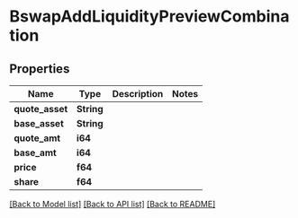 # BswapAddLiquidityPreviewCombination

## Properties

Name | Type | Description | Notes
------------ | ------------- | ------------- | -------------
**quote_asset** | **String** |  | 
**base_asset** | **String** |  | 
**quote_amt** | **i64** |  | 
**base_amt** | **i64** |  | 
**price** | **f64** |  | 
**share** | **f64** |  | 

[[Back to Model list]](../README.md#documentation-for-models) [[Back to API list]](../README.md#documentation-for-api-endpoints) [[Back to README]](../README.md)


